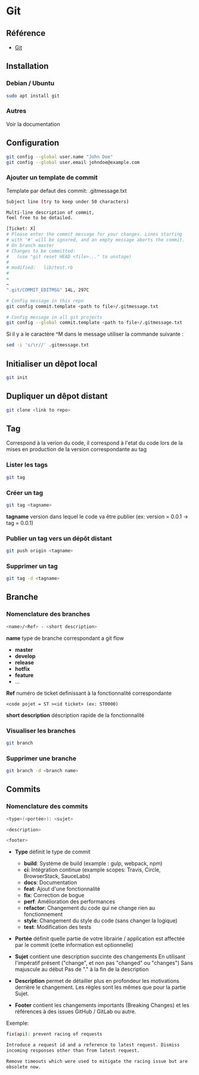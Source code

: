 # Git 

## Référence

- [Git](https://git-scm.com/)

## Installation

### Debian / Ubuntu 

```bash
sudo apt install git
```
### Autres  

Voir la documentation 

## Configuration 

```bash
git config --global user.name "John Doe"
git config --global user.email johndoe@example.com
```

### Ajouter un template de commit

Template par defaut des commit: .gitmessage.txt

```bash
Subject line (try to keep under 50 characters)

Multi-line description of commit,
feel free to be detailed.

[Ticket: X]
# Please enter the commit message for your changes. Lines starting
# with '#' will be ignored, and an empty message aborts the commit.
# On branch master
# Changes to be committed:
#   (use "git reset HEAD <file>..." to unstage)
#
# modified:   lib/test.rb
#
~
~
".git/COMMIT_EDITMSG" 14L, 297C
```

```bash
# Config message in this repo
git config commit.template <path to file>/.gitmessage.txt

# Config message in all git projects
git config --global commit.template <path to file>/.gitmessage.txt  
```

Si il y a le caractère ^M dans le message utiliser la commande suivante :

```bash
sed -i 's/\r//' .gitmessage.txt
```

## Initialiser un dêpot local

```bash
git init
```

## Dupliquer un dêpot distant

```bash
git clone <link to repo>
```

## Tag 

Correspond à la verion du code, il correspond à l'etat du code lors de la mises en production de la version correspondante au tag 

### Lister les tags

```bash
git tag
```

### Créer un tag

```bash
git tag <tagname>
```

**tagname** version dans lequel le code va être publier (ex: version = 0.0.1 -> tag = 0.0.1) 


### Publier un tag vers un dépôt distant

```bash
git push origin <tagname>
```

### Supprimer un tag

```bash
git tag -d <tagname>
```


## Branche 

### Nomenclature des branches

```bash
<name>/<Ref> - <short description>
```

**name** type de branche correspondant a git flow
- **master**
- **develop**
- **release** 
- **hotfix** 
- **feature** 
- ... 

**Ref** numéro de ticket definissant à la fonctionnalité correspondante

```<code pojet = ST ><id ticket> (ex: ST0000)```

**short description** déscription rapide de la fonctionnalité


### Visualiser les branches 

```bash
git branch
```

### Supprimer une branche

```bash
git branch -d <branch name>
```

## Commits 

### Nomenclature des commits 

```bash
<type>(<portée>): <sujet>

<description>

<footer>
```

- **Type** définit le type de commit
  - **build**: Système de build (example : gulp, webpack, npm)
  - **ci**: Intégration continue (example scopes: Travis, Circle, BrowserStack, SauceLabs)
  - **docs**: Documentation
  - **feat**: Ajout d'une fonctionnalité
  - **fix**: Correction de bogue
  - **perf**: Amélioration des performances
  - **refactor**: Changement du code qui ne change rien au fonctionnement
  - **style**: Changement du style du code (sans changer la logique)
  - **test**: Modification des tests

- **Portée** définit quelle partie de votre librairie / application est affectée par le commit (cette information est optionnelle)

- **Sujet** contient une description succinte des changements
En utilisant l'impératif présent ("change", et non pas "changed" ou "changes")
Sans majuscule au début
Pas de "." à la fin de la description

- **Description** permet de détailler plus en profondeur les motivations derrière le changement. Les règles sont les mêmes que pour la partie Sujet.

- **Footer** contient les changements importants (Breaking Changes) et les références à des issues GitHub / GitLab ou autre.

Exemple: 

```bash 
fix(api): prevent racing of requests

Introduce a request id and a reference to latest request. Dismiss
incoming responses other than from latest request.

Remove timeouts which were used to mitigate the racing issue but are
obsolete now.
```